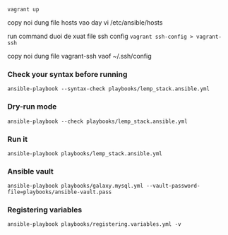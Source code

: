 `vagrant up`

copy noi dung file hosts vao day
vi /etc/ansible/hosts


run command duoi de xuat file ssh config
`vagrant ssh-config > vagrant-ssh`

copy noi dung file vagrant-ssh vaof ~/.ssh/config

### Check your syntax before running
`ansible-playbook --syntax-check playbooks/lemp_stack.ansible.yml`

### Dry-run mode
`ansible-playbook --check playbooks/lemp_stack.ansible.yml`

### Run it
`ansible-playbook playbooks/lemp_stack.ansible.yml`


### Ansible vault
`ansible-playbook playbooks/galaxy.mysql.yml --vault-password-file=playbooks/ansible-vault.pass`

### Registering variables
`ansible-playbook playbooks/registering.variables.yml -v`